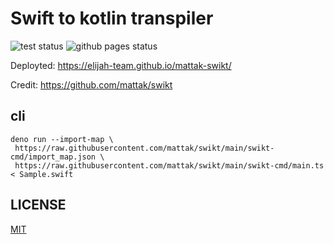 # Swift to kotlin transpiler

![test status](https://github.com/elijah-team/mattak-swikt/actions/workflows/test.yml/badge.svg?branch=main) ![github pages status](https://github.com/elijah-team/mattak-swikt/actions/workflows/gh-pages.yml/badge.svg?branch=main)

Deployted: https://elijah-team.github.io/mattak-swikt/

Credit: https://github.com/mattak/swikt

## cli

```shell
deno run --import-map \
 https://raw.githubusercontent.com/mattak/swikt/main/swikt-cmd/import_map.json \
 https://raw.githubusercontent.com/mattak/swikt/main/swikt-cmd/main.ts < Sample.swift
```

## LICENSE

[MIT](./LICENSE.md)
